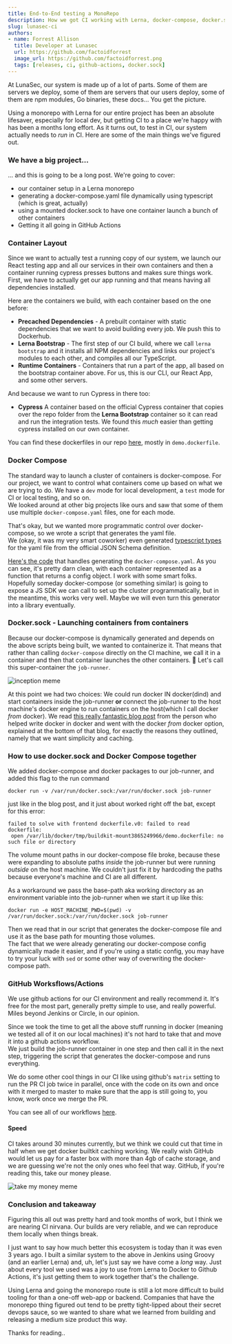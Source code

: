 ```yaml
---
title: End-to-End testing a MonoRepo
description: How we got CI working with Lerna, docker-compose, docker.sock, and cypress
slug: lunasec-ci
authors:
- name: Forrest Allison
  title: Developer at Lunasec
  url: https://github.com/factoidforrest
  image_url: https://github.com/factoidforrest.png
  tags: [releases, ci, github-actions, docker.sock]
---
```

<!--
  ~ Copyright by LunaSec (owned by Refinery Labs, Inc)
  ~
  ~ Licensed under the Creative Commons Attribution-ShareAlike 4.0 International
  ~ (the "License"); you may not use this file except in compliance with the
  ~ License. You may obtain a copy of the License at
  ~
  ~ https://creativecommons.org/licenses/by-sa/4.0/legalcode
  ~
  ~ See the License for the specific language governing permissions and
  ~ limitations under the License.
  ~
-->


At LunaSec, our system is made up of a lot of parts.  Some of them are servers we deploy, some of them are
servers that our users deploy, some of them are npm modules, Go binaries, these docs... You get the picture.

Using a monorepo with Lerna for our entire project has been an absolute lifesaver, especially for local dev, but getting CI to a place
we're happy with has been a months long effort. As it turns out, to test in CI, our system actually needs to _run_ in CI.
Here are some of the main things we've figured out.

### We have a big project...
... and this is going to be a long post.  We're going to cover:
* our container setup in a Lerna monorepo
* generating a docker-compose.yaml file dynamically using typescript (which is great, actually)
* using a mounted docker.sock to have one container launch a bunch of other containers
* Getting it all going in GitHub Actions


### Container Layout
Since we want to actually test a running
copy of our system, we launch our React testing app and all our services in their own containers and then a container 
running cypress presses buttons and makes sure things work.  First, we have to actually 
get our app running and that means having all dependencies installed.   

Here are the containers we build, with each container based on the one before:
* **Precached Dependencies** - A prebuilt container with static dependencies that we want to avoid building every job. 
  We push this to Dockerhub.
* **Lerna Bootstrap** - The first step of our CI build, where we call `lerna bootstrap` and it installs all NPM
  dependencies and links our project's modules to each other, and compiles all our TypeScript.
* **Runtime Containers** - Containers that run a part of the app, all based on the bootstrap container above. 
For us, this is our CLI, our React App, and some other servers.

And because we want to run Cypress in there too:
* **Cypress** A container based on the official Cypress container that copies over the repo folder from the **Lerna Bootstrap** container
  so it can read and run the integration tests.  We found 
this *much* easier than getting cypress installed on our own container.

You can find these dockerfiles in our repo [here](https://github.com/lunasec-io/lunasec/tree/master/js/docker), mostly in `demo.dockerfile`.

### Docker Compose
The standard way to launch a cluster of containers is docker-compose.  For our project, we want to control what containers come
up based on what we are trying to do.  We have a `dev` mode for local development, a `test` mode for CI or local testing, and so on.  
We looked around at other big projects like ours and saw that some of them use multiple `docker-compose.yaml` files, one for each mode.  

That's okay, but we wanted more programmatic control over docker-compose, so we wrote a script that generates the yaml file.  
We (okay, it was my very smart coworker) even generated
[typescript types](https://github.com/lunasec-io/lunasec/blob/master/js/sdks/packages/cli/src/docker-compose/docker-compose-types.ts) 
for the yaml file from the official JSON Schema definition.

[Here's the code](https://github.com/lunasec-io/lunasec/blob/master/js/sdks/packages/cli/src/docker-compose/lunasec-stack.ts) 
that handles generating the `docker-compose.yaml`.  As you can see, it's pretty darn clean, with each container represented as a function that returns
a config object.  I work with some smart folks.  Hopefully someday docker-compose (or something similar) is going to expose a JS SDK we can call to set up the cluster programmatically,
but in the meantime, this works very well.  Maybe we will even turn this generator into a library eventually.

### Docker.sock - Launching containers from containers
Because our docker-compose is dynamically generated and depends on the above scripts being built, we wanted to containerize it.
That means that rather than calling `docker-compose` directly on the CI machine, we call it in a container and then that container launches 
the other containers. 🤯 Let's call this super-container the `job-runner`.

![inception meme](/img/deeper-meme.jpg)

At this point we had two choices:  We could run docker IN docker(dind) and start containers inside the job-runner **or** 
connect the job-runner to the host machine's docker engine
to run containers on the host(which I call docker *from* docker).  We read [this really fantastic blog post](https://jpetazzo.github.io/2015/09/03/do-not-use-docker-in-docker-for-ci/)
from the person who helped write docker in docker and went with the docker *from* docker option, explained at the bottom of that blog, for exactly the reasons they outlined,
namely that we want simplicity and caching.  

### How to use docker.sock and Docker Compose together
We added docker-compose and docker packages to our job-runner, and added this flag to the run command
```shell
docker run -v /var/run/docker.sock:/var/run/docker.sock job-runner
```
just like in the blog post, and it just about worked right off the bat, except for this error:
```shell
failed to solve with frontend dockerfile.v0: failed to read dockerfile:
 open /var/lib/docker/tmp/buildkit-mount3865249966/demo.dockerfile: no such file or directory
```

The volume mount paths
in our docker-compose file broke, because these were expanding to absolute paths *inside* the job-runner but were running *outside* on the
host machine.  We couldn't just fix it by hardcoding the paths because everyone's machine and CI are all different.  

As a workaround we pass the base-path aka working directory as an environment variable into the job-runner when we start it up like this:
```shell
docker run -e HOST_MACHINE_PWD=$(pwd) -v /var/run/docker.sock:/var/run/docker.sock job-runner
```
Then we read that in our script that generates the docker-compose file and use it as the base path for mounting those volumes.  
The fact that we were already generating our docker-compose config dynamically made it easier, and if you're using a static config,
you may have to try your luck with `sed` or some other way of overwriting the docker-compose path.

### GitHub Worksflows/Actions
We use github actions for our CI environment and really recommend it.  It's free for the most part, generally pretty simple to use, and really powerful.
Miles beyond Jenkins or Circle, in our opinion.

Since we took the time to get all the above stuff running in docker (meaning we tested all of it on our local machines)
it's not hard to take that and move it into a github actions workflow.  
We just build the job-runner container in one step and then call it in the next step,
triggering the script that generates the docker-compose and runs everything.  

We do some other cool things in our CI like using github's `matrix` setting to run the PR CI job twice in parallel, once with the code on its
own and once with it merged to master to make sure that the app is still going to, you know, work once we merge the PR.  

You can see all of our workflows [here](https://github.com/lunasec-io/lunasec/tree/master/.github/workflows).

#### Speed
CI takes around 30 minutes currently, but we think we could cut that time in half when we get docker builtkit caching working.  We really 
wish GitHub would let us pay for a faster box
with more than 4gb of cache storage, and we are guessing we're not the only ones who feel that way.  GitHub, if you're reading this,
take our money please.

![take my money meme](/img/take-my-money-meme.jpg)

### Conclusion and takeaway
Figuring this all out was pretty hard and took months of work, but I think we are nearing CI nirvana.  Our builds are very reliable,
and we can reproduce them locally when things break.  

I just want to say how much better this ecosystem is today than it was even 3 years ago.  I built a similar system to the above
in Jenkins using Groovy (and an earlier Lerna) and, uh, let's just say we have come a _long_ way.  Just about
every tool we used was a joy to use from Lerna to Docker to Github Actions, it's just getting them to work together that's the challenge.

Using Lerna and going the monorepo route is still a lot more difficult to build tooling for than a one-off web-app or backend. Companies
that have the monorepo thing figured out tend to be pretty tight-lipped about their secret devops sauce,
so we wanted to share what we learned from building and releasing a medium size product this way.

Thanks for reading..